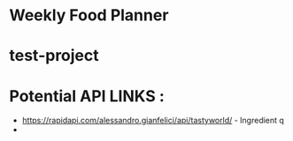 # Weekly Food Planner

# test-project


# Potential API LINKS : 
* https://rapidapi.com/alessandro.gianfelici/api/tastyworld/ - Ingredient q
* 
